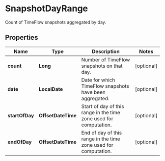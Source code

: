 

# SnapshotDayRange

Count of TimeFlow snapshots aggregated by day.

## Properties

| Name | Type | Description | Notes |
|------------ | ------------- | ------------- | -------------|
|**count** | **Long** | Number of TimeFlow snapshots on that day. |  [optional] |
|**date** | **LocalDate** | Date for which TimeFlow snapshots have been aggregated. |  [optional] |
|**startOfDay** | **OffsetDateTime** | Start of day of this range in the time zone used for computation. |  [optional] |
|**endOfDay** | **OffsetDateTime** | End of day of this range in the time zone used for computation. |  [optional] |



